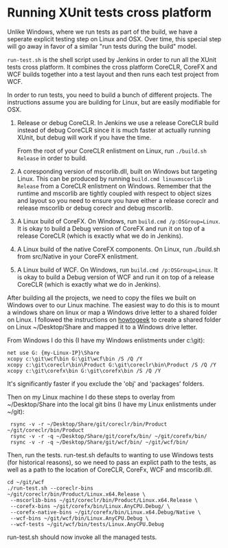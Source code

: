 # Running XUnit tests cross platform

Unlike Windows, where we run tests as part of the build, we have a seperate
explicit testing step on Linux and OSX.  Over time, this special step will go
away in favor of a similar "run tests during the build" model.

`run-test.sh` is the shell script used by Jenkins in order to run all the XUnit
tests cross platform. It combines the cross platform CoreCLR, CoreFX and WCF builds
together into a test layout and then runs each test project from WCF.

In order to run tests, you need to build a bunch of different projects.  The
instructions assume you are building for Linux, but are easily modifiable for OSX.

1. Release or debug CoreCLR.  In Jenkins we use a release CoreCLR build instead
   of debug CoreCLR since it is much faster at actually running XUnit, but debug
   will work if you have the time.

   From the root of your CoreCLR enlistment on Linux, run `./build.sh Release` in
   order to build.
   
2. A coresponding version of mscorlib.dll, built on Windows but targeting
   Linux.  This can be produced by running `build.cmd linuxmscorlib Release` from
   a CoreCLR enlistment on Windows.  Remember that the runtime and mscorlib are
   tightly coupled with respect to object sizes and layout so you need to ensure
   you have either a release coreclr and release mscorlib or debug coreclr and
   debug mscorlib.
   
3. A Linux build of CoreFX.  On Windows, run `build.cmd /p:OSGroup=Linux`.  It
   is okay to build a Debug version of CoreFX and run it on top of a release
   CoreCLR (which is exactly what we do in Jenkins).
   
4. A Linux build of the native CoreFX components.  On Linux, run ./build.sh from
   src/Native in your CoreFX enlistment.
   
5. A Linux build of WCF.  On Windows, run `build.cmd /p:OSGroup=Linux`. It
   is okay to build a Debug version of WCF and run it on top of a release
   CoreCLR (which is exactly what we do in Jenkins).  


After building all the projects, we need to copy the files we built on Windows
over to our Linux machine.  The easiest way to do this is to mount a windows
share on linux or  map a Windows drive letter to a shared folder on Linux.
I followed the instructions on [howtogeek](http://www.howtogeek.com/176471/how-to-share-files-between-windows-and-linux/)
to create a shared folder on Linux ~/Desktop/Share and mapped it to a Windows drive letter.

From Windows I do this (I have my Windows enlistments under c:\git):

```
net use G: {my-Linux-IP}\Share
xcopy c:\git\wcf\bin G:\git\wcf\bin /S /Q /Y
xcopy c:\git\coreclr\bin\Product G:\git\coreclr\bin\Product /S /Q /Y
xcopy c:\git\corefx\bin G:\git\corefx\bin /S /Q /Y
```

It's significantly faster if you exclude the 'obj' and 'packages' folders.

Then on my Linux machine I do these steps to overlay from ~/Desktop/Share
into the local git bins (I have my Linux enlistments under ~/git):

```
 rsync -v -r ~/Desktop/Share/git/coreclr/bin/Product ~/git/coreclr/bin/Product
 rsync -v -r -q ~/Desktop/Share/git/corefx/bin/ ~/git/corefx/bin/
 rsync -v -r -q ~/Desktop/Share/git/wcf/bin/ ~/git/wcf/bin/ 
```

Then, run the tests.  run-test.sh defaults to wanting to use Windows tests (for
historical reasons), so we need to pass an explict path to the tests, as well as
a path to the location of CoreCLR, CoreFx, WCF and mscorlib.dll.

```
cd ~/git/wcf
./run-test.sh --coreclr-bins ~/git/coreclr/bin/Product/Linux.x64.Release \
 --mscorlib-bins ~/git/coreclr/bin/Product/Linux.x64.Release \
 --corefx-bins ~/git/corefx/bin/Linux.AnyCPU.Debug/ \
 --corefx-native-bins ~/git/corefx/bin/Linux.x64.Debug/Native \
 --wcf-bins ~/git/wcf/bin/Linux.AnyCPU.Debug \
 --wcf-tests ~/git/wcf/bin/tests/Linux.AnyCPU.Debug
```

run-test.sh should now invoke all the managed tests.
